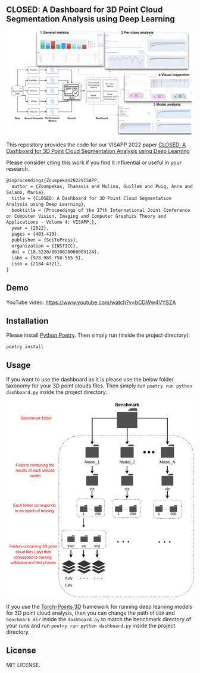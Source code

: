## CLOSED: A Dashboard for 3D Point Cloud Segmentation Analysis using Deep Learning

<p>
	<img width="1080" alt="Design" src="img/design.png"/>
</p>

This repository provides the code for our VISAPP 2022 paper [CLOSED: A Dashboard for 3D Point Cloud Segmentation Analysis using Deep Learning](https://www.scitepress.org/Papers/2022/108260/108260.pdf)

Please consider citing this work if you find it influential or useful in your research.

```
@inproceedings{Zoumpekas2022VISAPP,
  author = {Zoumpekas, Thanasis and Molina, Guillem and Puig, Anna and Salamó, Maria},
  title = {CLOSED: A Dashboard for 3D Point Cloud Segmentation Analysis using Deep Learning},
  booktitle = {Proceedings of the 17th International Joint Conference on Computer Vision, Imaging and Computer Graphics Theory and Applications - Volume 4: VISAPP,},
  year = {2022},
  pages = {403-410},
  publisher = {SciTePress},
  organization = {INSTICC},
  doi = {10.5220/0010826000003124},
  isbn = {978-989-758-555-5},
  issn = {2184-4321},
}
```

## Demo

YouTube video: https://www.youtube.com/watch?v=bCDWw4VYSZA


## Installation

Please install [Python Poetry](https://python-poetry.org/).
Then simply run (inside the project directory):

```
poetry install
```


## Usage

If you want to use the dashboard as it is please use the below folder taxonomy for your 3D point clouds files. Then simply run ```poetry run python dashboard.py``` inside the project directory.
<p>
	<img width="1080" alt="Design" src="img/folder_taxonomy.png"/>
</p>

If you use the [Torch-Points 3D](https://github.com/torch-points3d/torch-points3d) framework for running deep learning models for 3D point cloud analysis, then you can change the path of ```DIR``` and ```benchmark_dir``` inside the ```dashboard.py``` to match the benchmark directory of your runs and run ```poetry run python dashboard.py``` inside the project directory.


## License

MIT LICENSE.
